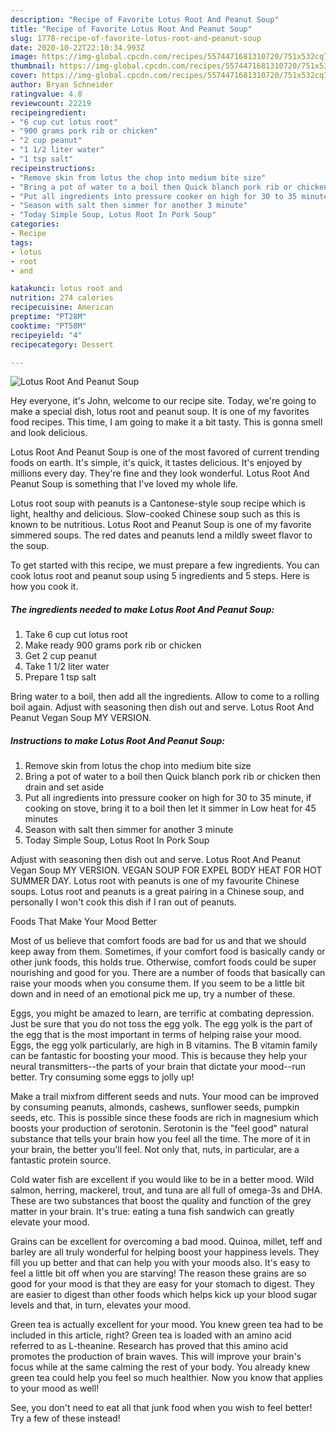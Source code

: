 ```yaml
---
description: "Recipe of Favorite Lotus Root And Peanut Soup"
title: "Recipe of Favorite Lotus Root And Peanut Soup"
slug: 1778-recipe-of-favorite-lotus-root-and-peanut-soup
date: 2020-10-22T22:10:34.993Z
image: https://img-global.cpcdn.com/recipes/5574471681310720/751x532cq70/lotus-root-and-peanut-soup-recipe-main-photo.jpg
thumbnail: https://img-global.cpcdn.com/recipes/5574471681310720/751x532cq70/lotus-root-and-peanut-soup-recipe-main-photo.jpg
cover: https://img-global.cpcdn.com/recipes/5574471681310720/751x532cq70/lotus-root-and-peanut-soup-recipe-main-photo.jpg
author: Bryan Schneider
ratingvalue: 4.8
reviewcount: 22219
recipeingredient:
- "6 cup cut lotus root"
- "900 grams pork rib or chicken"
- "2 cup peanut"
- "1 1/2 liter water"
- "1 tsp salt"
recipeinstructions:
- "Remove skin from lotus the chop into medium bite size"
- "Bring a pot of water to a boil then Quick blanch pork rib or chicken then drain and set aside"
- "Put all ingredients into pressure cooker on high for 30 to 35 minute, if cooking on stove, bring it to a boil then let it simmer in Low heat for 45 minutes"
- "Season with salt then simmer for another 3 minute"
- "Today Simple Soup, Lotus Root In Pork Soup"
categories:
- Recipe
tags:
- lotus
- root
- and

katakunci: lotus root and 
nutrition: 274 calories
recipecuisine: American
preptime: "PT28M"
cooktime: "PT58M"
recipeyield: "4"
recipecategory: Dessert

---
```



![Lotus Root And Peanut Soup](https://img-global.cpcdn.com/recipes/5574471681310720/751x532cq70/lotus-root-and-peanut-soup-recipe-main-photo.jpg)

Hey everyone, it's John, welcome to our recipe site. Today, we're going to make a special dish, lotus root and peanut soup. It is one of my favorites food recipes. This time, I am going to make it a bit tasty. This is gonna smell and look delicious.

Lotus Root And Peanut Soup is one of the most favored of current trending foods on earth. It's simple, it's quick, it tastes delicious. It's enjoyed by millions every day. They're fine and they look wonderful. Lotus Root And Peanut Soup is something that I've loved my whole life.

Lotus root soup with peanuts is a Cantonese-style soup recipe which is light, healthy and delicious. Slow-cooked Chinese soup such as this is known to be nutritious. Lotus Root and Peanut Soup is one of my favorite simmered soups. The red dates and peanuts lend a mildly sweet flavor to the soup.


To get started with this recipe, we must prepare a few ingredients. You can cook lotus root and peanut soup using 5 ingredients and 5 steps. Here is how you cook it.

<!--inarticleads1-->

##### The ingredients needed to make Lotus Root And Peanut Soup:

1. Take 6 cup cut lotus root
1. Make ready 900 grams pork rib or chicken
1. Get 2 cup peanut
1. Take 1 1/2 liter water
1. Prepare 1 tsp salt


Bring water to a boil, then add all the ingredients. Allow to come to a rolling boil again. Adjust with seasoning then dish out and serve. Lotus Root And Peanut Vegan Soup MY VERSION. 

<!--inarticleads2-->

##### Instructions to make Lotus Root And Peanut Soup:

1. Remove skin from lotus the chop into medium bite size
1. Bring a pot of water to a boil then Quick blanch pork rib or chicken then drain and set aside
1. Put all ingredients into pressure cooker on high for 30 to 35 minute, if cooking on stove, bring it to a boil then let it simmer in Low heat for 45 minutes
1. Season with salt then simmer for another 3 minute
1. Today Simple Soup, Lotus Root In Pork Soup


Adjust with seasoning then dish out and serve. Lotus Root And Peanut Vegan Soup MY VERSION. VEGAN SOUP FOR EXPEL BODY HEAT FOR HOT SUMMER DAY. Lotus root with peanuts is one of my favourite Chinese soups. Lotus root and peanuts is a great pairing in a Chinese soup, and personally I won&#39;t cook this dish if I ran out of peanuts. 

Foods That Make Your Mood Better


Most of us believe that comfort foods are bad for us and that we should keep away from them. Sometimes, if your comfort food is basically candy or other junk foods, this holds true. Otherwise, comfort foods could be super nourishing and good for you. There are a number of foods that basically can raise your moods when you consume them. If you seem to be a little bit down and in need of an emotional pick me up, try a number of these.

Eggs, you might be amazed to learn, are terrific at combating depression. Just be sure that you do not toss the egg yolk. The egg yolk is the part of the egg that is the most important in terms of helping raise your mood. Eggs, the egg yolk particularly, are high in B vitamins. The B vitamin family can be fantastic for boosting your mood. This is because they help your neural transmitters--the parts of your brain that dictate your mood--run better. Try consuming some eggs to jolly up!

Make a trail mixfrom different seeds and nuts. Your mood can be improved by consuming peanuts, almonds, cashews, sunflower seeds, pumpkin seeds, etc. This is possible since these foods are rich in magnesium which boosts your production of serotonin. Serotonin is the "feel good" natural substance that tells your brain how you feel all the time. The more of it in your brain, the better you'll feel. Not only that, nuts, in particular, are a fantastic protein source.

Cold water fish are excellent if you would like to be in a better mood. Wild salmon, herring, mackerel, trout, and tuna are all full of omega-3s and DHA. These are two substances that boost the quality and function of the grey matter in your brain. It's true: eating a tuna fish sandwich can greatly elevate your mood. 

Grains can be excellent for overcoming a bad mood. Quinoa, millet, teff and barley are all truly wonderful for helping boost your happiness levels. They fill you up better and that can help you with your moods also. It's easy to feel a little bit off when you are starving! The reason these grains are so good for your mood is that they are easy for your stomach to digest. They are easier to digest than other foods which helps kick up your blood sugar levels and that, in turn, elevates your mood.

Green tea is actually excellent for your mood. You knew green tea had to be included in this article, right? Green tea is loaded with an amino acid referred to as L-theanine. Research has proved that this amino acid promotes the production of brain waves. This will improve your brain's focus while at the same calming the rest of your body. You already knew green tea could help you feel so much healthier. Now you know that applies to your mood as well!

See, you don't need to eat all that junk food when you wish to feel better! Try a few of these instead!

